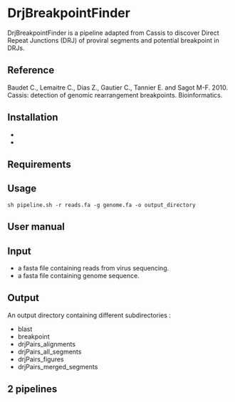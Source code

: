 # DrjBreakpointFinder

DrjBreakpointFinder is a pipeline adapted from Cassis to discover Direct Repeat Junctions (DRJ) of proviral segments and potential breakpoint in DRJs.

## Reference

Baudet C., Lemaitre C., Dias Z., Gautier C., Tannier E. and Sagot M-F. 2010. Cassis: detection of genomic rearrangement breakpoints. Bioinformatics.



## Installation

*
*


## Requirements

## Usage

```
sh pipeline.sh -r reads.fa -g genome.fa -o output_directory
```

## User manual


## Input
* a fasta file containing reads from virus sequencing.
* a fasta file containing genome sequence.

## Output

An output directory containing different subdirectories :
* blast
* breakpoint
* drjPairs_alignments
* drjPairs_all_segments
* drjPairs_figures
* drjPairs_merged_segments



## 2 pipelines
